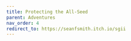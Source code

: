 ```yaml
---
title: Protecting the All-Seed
parent: Adventures
nav_order: 4
redirect_to: https://seanfsmith.itch.io/sgii
---
```

